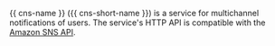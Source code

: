 {{ cns-name }} ({{ cns-short-name }}) is a service for multichannel notifications of users. The service's HTTP API is compatible with the [Amazon SNS API](https://docs.aws.amazon.com/sns/latest/api/welcome.html).
